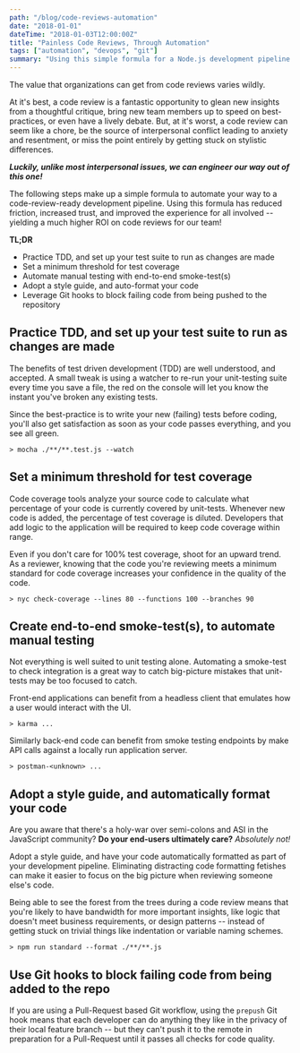 ```yaml
---
path: "/blog/code-reviews-automation"
date: "2018-01-01"
dateTime: "2018-01-03T12:00:00Z"
title: "Painless Code Reviews, Through Automation"
tags: ["automation", "devops", "git"]
summary: "Using this simple formula for a Node.js development pipeline guarantees that code meets standards before it ever hits the review stage. Trusting that a pull-request meets minimum requirements, means having time to focus on the bigger picture -- yielding quick, easy, stress-free code reviews!"
---
```


The value that organizations can get from code reviews varies wildly.

At it's best, a code review is a fantastic opportunity to glean new insights from a thoughtful critique, bring new team members up to speed on best-practices, or even have a lively debate. But, at it's worst, a code review can seem  like a chore, be the source of interpersonal conflict leading to anxiety and resentment, or miss the point entirely by getting stuck on stylistic differences.

*__Luckily, unlike most interpersonal issues, we can engineer our way out of this one!__*

The following steps make up a simple formula to automate your way to a code-review-ready development pipeline. Using this formula has reduced friction, increased trust, and improved the experience for all involved -- yielding a much higher ROI on code reviews for our team!

**TL;DR**
- Practice TDD, and set up your test suite to run as changes are made
- Set a minimum threshold for test coverage
- Automate manual testing with end-to-end smoke-test(s)
- Adopt a style guide, and auto-format your code
- Leverage Git hooks to block failing code from being pushed to the repository


Practice TDD, and set up your test suite to run as changes are made
-------------------------------------------------------------------

The benefits of test driven development (TDD) are well understood, and accepted. A small tweak is using a watcher to re-run your unit-testing suite every time you save a file, the red on the console will let you know the instant you've broken any existing tests.

Since the best-practice is to write your new (failing) tests before coding, you'll also get satisfaction as soon as your code passes everything, and you see all green.

`> mocha ./**/**.test.js --watch`


Set a minimum threshold for test coverage
-----------------------------------------

Code coverage tools analyze your source code to calculate what percentage of your code is currently covered by unit-tests. Whenever new code is added, the percentage of test coverage is diluted. Developers that add logic to the application will be required to keep code coverage within range.

Even if you don't care for 100% test coverage, shoot for an upward trend. As a reviewer, knowing that the code you're reviewing meets a minimum standard for code coverage increases your confidence in the quality of the code.

`> nyc check-coverage --lines 80 --functions 100 --branches 90`


Create end-to-end smoke-test(s), to automate manual testing
-----------------------------------------------------------

Not everything is well suited to unit testing alone. Automating a smoke-test to check integration is a great way to catch big-picture mistakes that unit-tests may be too focused to catch.

Front-end applications can benefit from a headless client that emulates how a user would interact with the UI.

`> karma ... `

Similarly back-end code can benefit from smoke testing endpoints by make API calls against a locally run application server.

`> postman-<unknown> ... `


Adopt a style guide, and automatically format your code
-------------------------------------------------------

Are you aware that there's a holy-war over semi-colons and ASI in the JavaScript community? **Do your end-users ultimately care?** *Absolutely not!*

Adopt a style guide, and have your code automatically formatted as part of your development pipeline. Eliminating distracting code formatting fetishes can make it easier to focus on the big picture when reviewing someone else's code.

Being able to see the forest from the trees during a code review means that you're likely to have bandwidth for more important insights, like logic that doesn't meet business requirements, or design patterns -- instead of getting stuck on trivial things like indentation or variable naming schemes.

`> npm run standard --format ./**/**.js`


Use Git hooks to block failing code from being added to the repo
---------------------------------------------------------------

If you are using a Pull-Request based Git workflow, using the `prepush` Git hook means that each developer can do anything they like in the privacy of their local feature branch -- but they can't push it to the remote in preparation for a Pull-Request until it passes all checks for code quality.
